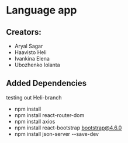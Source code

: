 # Language app

## Creators:

- Aryal Sagar
- Haavisto Heli
- Ivankina Elena
- Ubozhenko Iolanta

## Added Dependencies

testing out Heli-branch

- npm install
- npm install react-router-dom
- npm install axios
- npm install react-bootstrap bootstrap@4.6.0
- npm install json-server --save-dev
